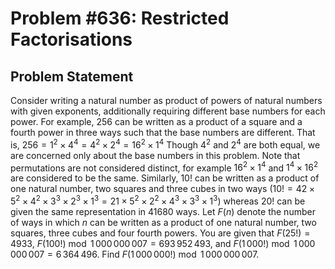 # Problem #636: Restricted Factorisations 

## Problem Statement 

Consider writing a natural number as product of powers of natural numbers with given exponents, additionally requiring different base numbers for each power.
For example, $256$ can be written as a product of a square and a fourth power in three ways such that the base numbers are different.
That is, $256=1^2\times 4^4=4^2\times 2^4=16^2\times 1^4$
Though $4^2$ and $2^4$ are both equal, we are concerned only about the base numbers in this problem. Note that permutations are not considered distinct, for example $16^2\times 1^4$ and $1^4 \times 16^2$ are considered to be the same.
Similarly, $10!$ can be written as a product of one natural number, two squares and three cubes in two ways ($10!=42\times5^2\times4^2\times3^3\times2^3\times1^3=21\times5^2\times2^2\times4^3\times3^3\times1^3$) whereas $20!$ can be given the same representation in $41680$ ways.
Let $F(n)$ denote the number of ways in which $n$ can be written as a product of one natural number, two squares, three cubes and four fourth powers.
You are given that $F(25!)=4933$, $F(100!) \bmod 1\,000\,000\,007=693\,952\,493$,
and $F(1\,000!) \bmod 1\,000\,000\,007=6\,364\,496$.
Find $F(1\,000\,000!) \bmod 1\,000\,000\,007$.
